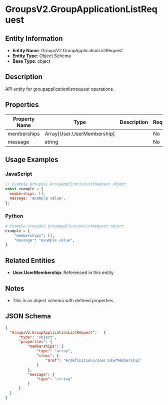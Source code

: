 # GroupsV2.GroupApplicationListRequest

## Entity Information
- **Entity Name**: GroupsV2.GroupApplicationListRequest
- **Entity Type**: Object Schema
- **Base Type**: object

## Description
API entity for groupapplicationlistrequest operations.

## Properties

| Property Name | Type | Description | Required |
|---------------|------|-------------|----------|
| memberships | Array[User.UserMembership] |  | No |
| message | string |  | No |

## Usage Examples

### JavaScript
```javascript
// Example GroupsV2.GroupApplicationListRequest object
const example = {
  memberships: [],
  message: "example value",
};
```

### Python
```python
# Example GroupsV2.GroupApplicationListRequest object
example = {
    "memberships": [],
    "message": "example value",
}
```

## Related Entities
- **User.UserMembership**: Referenced in this entity

## Notes
- This is an object schema with defined properties.

## JSON Schema
```json
{
  "GroupsV2.GroupApplicationListRequest":   {
      "type": "object",
      "properties": {
          "memberships": {
              "type": "array",
              "items": {
                  "$ref": "#/definitions/User.UserMembership"
              }
          },
          "message": {
              "type": "string"
          }
      }
  }
}
```
